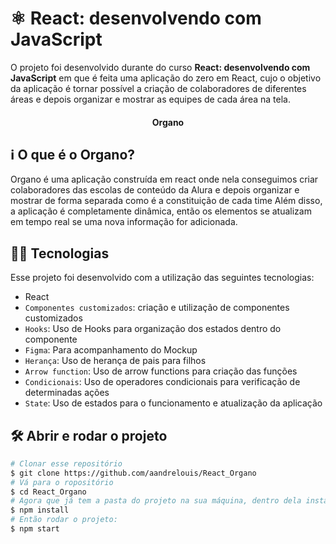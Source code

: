 # ⚛️ React: desenvolvendo com JavaScript

O projeto foi desenvolvido durante do curso **React: desenvolvendo com JavaScript** em que é feita uma aplicação do zero em React, cujo o objetivo da aplicação é tornar possível a criação de colaboradores de diferentes áreas e depois organizar e mostrar as equipes de cada área na tela.


<h4 align="center"> 
	Organo
</h4>

## :information_source: O que é o Organo?

Organo é uma aplicação construída em react onde nela conseguimos criar colaboradores das escolas de conteúdo da Alura e depois organizar e mostrar de forma separada como é a constituição de cada time Além disso, a aplicação é completamente dinâmica, então os elementos se atualizam em tempo real se uma nova informação for adicionada.


## 🧑‍💻 Tecnologias

Esse projeto foi desenvolvido com a utilização das seguintes tecnologias:
- React
- `Componentes customizados`: criação e utilização de componentes customizados
- `Hooks`: Uso de Hooks para organização dos estados dentro do componente
- `Figma`: Para acompanhamento do Mockup
- `Herança`: Uso de herança de pais para filhos 
- `Arrow function`: Uso de arrow functions para criação das funções
- `Condicionais`: Uso de operadores condicionais para verificação de determinadas ações
- `State`: Uso de estados para o funcionamento e atualização da aplicação


## 🛠️ Abrir e rodar o projeto

```bash
# Clonar esse repositório
$ git clone https://github.com/aandrelouis/React_Organo
# Vá para o ropositório
$ cd React_Organo
# Agora que já tem a pasta do projeto na sua máquina, dentro dela instale as dependências:
$ npm install
# Então rodar o projeto:
$ npm start
```